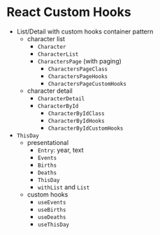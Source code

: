 # React Custom Hooks

* List/Detail with custom hooks container pattern
  * character list
    * `Character`
    * `CharacterList`
    * `CharactersPage` (with paging)
      * `CharactersPageClass`
      * `CharactersPageHooks`
      * `CharactersPageCustomHooks`
  * character detail
    * `CharacterDetail`
    * `CharacterById`
      * `CharacterByIdClass`
      * `CharacterByIdHooks`
      * `CharacterByIdCustomHooks`
* `ThisDay`
  * presentational
    * `Entry`: year, text
    * `Events`
    * `Births`
    * `Deaths`
    * `ThisDay`
    * `withList` and `List`
  * custom hooks
    * `useEvents`
    * `useBirths`
    * `useDeaths`
    * `useThisDay`

